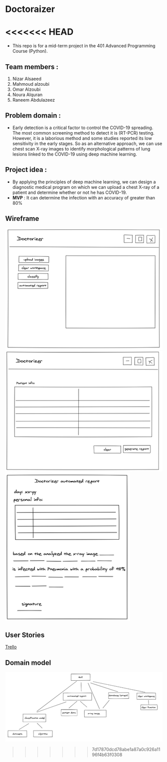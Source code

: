 # Doctoraizer
<<<<<<< HEAD
=======
* This repo is for a mid-term project in the 401 Advanced Programming Course (Python).

## Team members :
1. Nizar Alsaeed
2. Mahmoud alzoubi
3. Omar Alzoubi
4. Noura Alquran
5. Raneem Abdulazeez

## Problem domain :
* Early detection is a critical factor to control the COVID-19 spreading. The most common screening method to detect it is (RT-PCR) testing. However, it is a laborious method and some studies reported its low sensitivity in the early stages. So as an alternative approach, we can use chest scan X-ray images to identify morphological patterns of lung lesions linked to the COVID-19 using deep machine learning.
## Project idea :
* By applying the principles of deep machine learning, we can design a diagnostic medical program on which we can upload a chest X-ray of a patient and determine whether or not he has COVID-19.
* **MVP** : It can determine the infection with an accuracy of greater than 80%

## Wireframe

![img](/assets/guipng.png)
![img](/assets/personal_info.png)
![img](/assets/report.png)

## User Stories
[Trello](https://trello.com/b/mZicPTAe/doctoraiser)

## Domain model
![img](/assets/domain_model.png)
>>>>>>> 7d17870dcd78abe1a87a0c926a1196f4b63f0308
